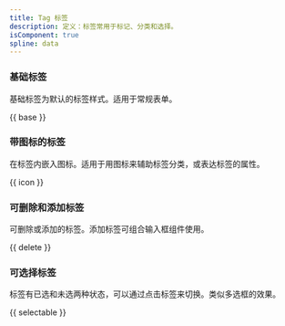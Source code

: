 ```yaml
---
title: Tag 标签
description: 定义：标签常用于标记、分类和选择。
isComponent: true
spline: data
---
```


### 基础标签

基础标签为默认的标签样式。适用于常规表单。

{{ base }}

### 带图标的标签

在标签内嵌入图标。适用于用图标来辅助标签分类，或表达标签的属性。

{{ icon }}

### 可删除和添加标签

可删除或添加的标签。添加标签可组合输入框组件使用。

{{ delete }}

### 可选择标签

标签有已选和未选两种状态，可以通过点击标签来切换。类似多选框的效果。

{{ selectable }}
